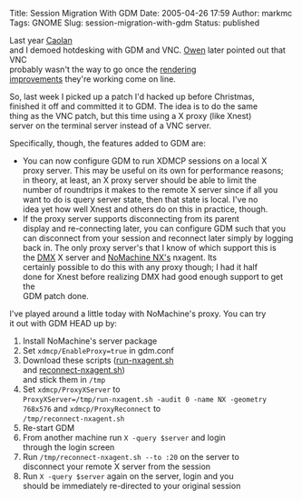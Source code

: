 Title: Session Migration With GDM
Date: 2005-04-26 17:59
Author: markmc
Tags: GNOME
Slug: session-migration-with-gdm
Status: published

Last year [Caolan](http://blogs.linux.ie/caolan/index.php)  
and I demoed hotdesking with GDM and VNC.
[Owen](http://fishsoup.net/blog) later pointed out that VNC  
probably wasn't the way to go once the [rendering  
improvements](http://www.gnome.org/~seth/blog/xshots) they're working
come on line.

So, last week I picked up a patch I'd hacked up before Christmas,  
finished it off and committed it to GDM. The idea is to do the same  
thing as the VNC patch, but this time using a X proxy (like Xnest)  
server on the terminal server instead of a VNC server.

Specifically, though, the features added to GDM are:

-   You can now configure GDM to run XDMCP sessions on a local X  
   proxy server. This may be useful on its own for performance
    reasons;  
   in theory, at least, an X proxy server should be able to limit the  
   number of roundtrips it makes to the remote X server since if all
    you  
   want to do is query server state, then that state is local. I've no  
   idea yet how well Xnest and others do on this in practice, though.
-   If the proxy server supports disconnecting from its parent  
   display and re-connecting later, you can configure GDM such that
    you  
   can disconnect from your session and reconnect later simply by
    logging  
   back in. The only proxy server's that I know of which support this
    is  
   the [DMX](http://dmx.sf.net) X server and [NoMachine
    NX's](http://www.nomachine.com) nxagent. Its  
   certainly possible to do this with any proxy though; I had it half  
   done for Xnest before realizing DMX had good enough support to get
    the  
   GDM patch done.

I've played around a little today with NoMachine's proxy. You can try  
it out with GDM HEAD up by:

1.  Install NoMachine's server package
2.  Set `xdmcp/EnableProxy=true` in gdm.conf
3.  Download these scripts
    ([run-nxagent.sh](http://www.gnome.org/~markmc/code/run-nxagent.sh)  
   and
    [reconnect-nxagent.sh](http://www.gnome.org/~markmc/code/reconnect-nxagent.sh))  
   and stick them in `/tmp`
4.  Set `xdmcp/ProxyXServer` to  
   `ProxyXServer=/tmp/run-nxagent.sh -audit 0 -name NX -geometry 768x576`
    and `xdmcp/ProxyReconnect` to  
   `/tmp/reconnect-nxagent.sh`
5.  Re-start GDM
6.  From another machine run `X -query $server` and login  
   through the login screen
7.  Run `/tmp/reconnect-nxagent.sh --to :20` on the server to  
   disconnect your remote X server from the session
8.  Run `X -query $server` again on the server, login and you  
   should be immediately re-directed to your original session

